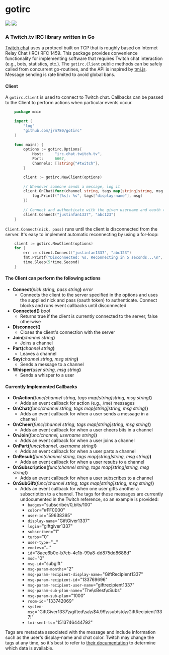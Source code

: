 # gotirc
![](https://travis-ci.org/jrm780/gotirc.svg?branch=master) [![](https://coveralls.io/repos/github/jrm780/gotirc/badge.svg?branch=master)](https://coveralls.io/github/jrm780/gotirc?branch=master)

### A Twitch.tv IRC library written in Go

[Twitch chat](https://dev.twitch.tv/docs/irc) uses a protocol built on TCP that is roughly based on Internet Relay Chat (IRC) RFC 1459. This package provides convenience functionality for implementing software that requires Twitch chat interaction (e.g., bots, statistics, etc.). The `gotirc.Client` public methods can be safely called from concurrent go-routines, and the API is inspired by [tmi.js](https://www.tmijs.org/). Message sending is rate limited to avoid global bans.

#### Client
A `gotirc.Client` is used to connect to Twitch chat. Callbacks can be passed to the Client to perform actions when particular events occur.

```go
    package main
    
    import (
        "log"
        "github.com/jrm780/gotirc"
    )
    
    func main() {
        options := gotirc.Options{
            Host:     "irc.chat.twitch.tv",
            Port:     6667,
            Channels: []string{"#twitch"},
        }

        client := gotirc.NewClient(options)
        
        // Whenever someone sends a message, log it
        client.OnChat(func(channel string, tags map[string]string, msg string) {
            log.Printf("[%s]: %s", tags["display-name"], msg)
        })
        
        // Connect and authenticate with the given username and oauth token
        client.Connect("justinfan1337", "abc123")
    }
```

`Client.Connect(nick, pass)` runs until the client is disconnected from the server. It's easy to implement automatic reconnecting by using a for-loop:

```go
    client := gotirc.NewClient(options)
    for {
        err := client.Connect("justinfan1337", "abc123")
        fmt.Printf("Disconnected: %s. Reconnecting in 5 seconds...\n", err)
        time.Sleep(5*time.Second)
    }
```

#### The Client can perform the following actions
* **Connect(**_nick string, pass string_**)** _error_
  * Connects the client to the server specified in the options and uses the supplied nick and pass (oauth token) to authenticate. Connect blocks and runs event callbacks until disconnected
* **Connected()** _bool_
  * Returns true if the client is currently connected to the server, false otherwise
* **Disconnect()**
  * Closes the client's connection with the server
* **Join(**_channel string_**)**
  * Joins a channel
* **Part(**_channel string_**)**
  * Leaves a channel
* **Say(**_channel string, msg string_**)**
  * Sends a message to a channel
* **Whisper(**_user string, msg string_**)**
  * Sends a whisper to a user

#### Currently Implemented Callbacks
* **OnAction(**_func(channel string, tags map[string]string, msg string)_**)**
  * Adds an event callback for action (e.g., /me) messages
* **OnChat(**_func(channel string, tags map[string]string, msg string)_**)**
  * Adds an event callback for when a user sends a message in a channel
* **OnCheer(**_func(channel string, tags map[string]string, msg string)_**)**
  * Adds an event callback for when a user cheers bits in a channel
* **OnJoin(**_func(channel, username string)_**)**
  * Adds an event callback for when a user joins a channel
* **OnPart(**_func(channel, username string)_**)**
  * Adds an event callback for when a user parts a channel
* **OnResub(**_func(channel string, tags map[string]string, msg string)_**)**
  * Adds an event callback for when a user resubs to a channel
* **OnSubscription(**_func(channel string, tags map[string]string, msg string)_**)**
  * Adds an event callback for when a user subscribes to a channel
* **OnSubGift(**_func(channel string, tags map[string]string, msg string)_**)**
  * Adds an event callback for when one user gifts another a subscription to a channel. The tags for these messages are currently undocumented in the Twitch reference, so an example is provided:
    * `badges`="subscriber/0,bits/100"
    * `color`="#FF0000"
    * `user-id`="59638395"
    * `display-name`="GiftGiver1337"
    * `login`="giftgiver1337"
    * `subscriber`="1"
    * `turbo`="0"
    * `user-type`="..."
    * `emotes`="..."
    * `id`="8aee6b0e-b7eb-4c1b-99a8-dd875dd8688d"
    * `mod`="0"
    * `msg-id`="subgift"
    * `msg-param-months`="2"
    * `msg-param-recipient-display-name`="GiftRecipient1337"
    * `msg-param-recipient-id`="133769696"
    * `msg-param-recipient-user-name`="giftrecipient1337"
    * `msg-param-sub-plan-name`="The\sBest\sSubs"
    * `msg-param-sub-plan`="1000"
    * `room-id`="133742069"
    * `system-msg`="GiftGiver1337\sgifted\sa\s$4.99\ssub\sto\sGiftRecipient1337!"
    * `tmi-sent-ts`="1513746444792"

Tags are metadata associated with the message and include information such as the user's display-name and chat color. Twitch may change the tags at any time, so it's best to refer to [their documentation](https://dev.twitch.tv/docs/irc#privmsg-twitch-tags) to determine which data is available.

